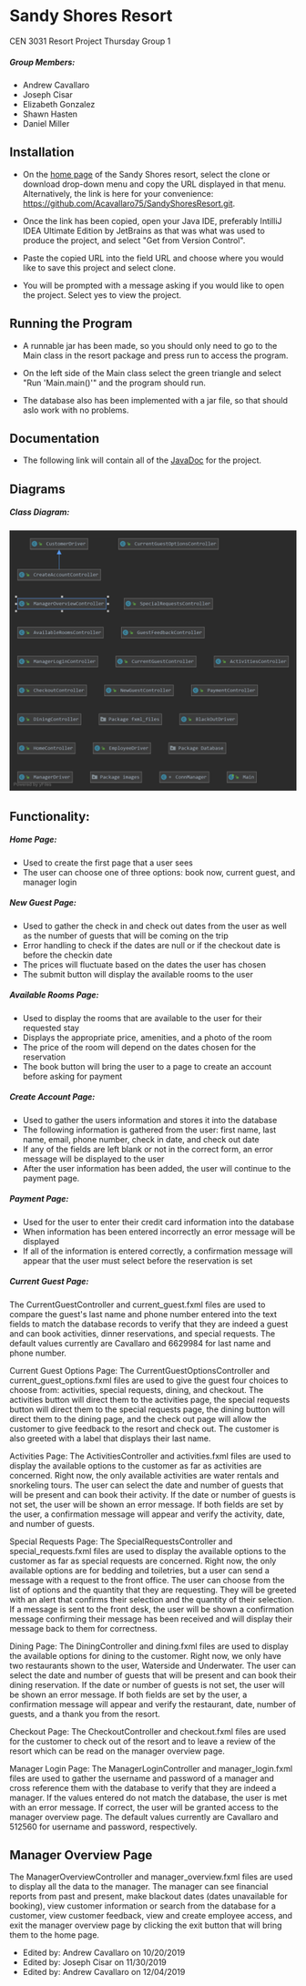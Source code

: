 # Sandy Shores Resort
CEN 3031 Resort Project Thursday Group 1

##### Group Members:
- Andrew Cavallaro
- Joseph Cisar
- Elizabeth Gonzalez
- Shawn Hasten
- Daniel Miller

## Installation

- On the [home page](https://github.com/Acavallaro75/SandyShoresResort) of the Sandy Shores resort, select the clone or download drop-down menu and copy the URL displayed in that menu. Alternatively, the link is here for your convenience: https://github.com/Acavallaro75/SandyShoresResort.git.

- Once the link has been copied, open your Java IDE, preferably IntilliJ IDEA Ultimate Edition by JetBrains as that was what was used to produce the project, and select "Get from Version Control".

- Paste the copied URL into the field URL and choose where you would like to save this project and select clone.

- You will be prompted with a message asking if you would like to open the project. Select yes to view the project.

## Running the Program

- A runnable jar has been made, so you should only need to go to the Main class in the resort package and press run to access the program.

- On the left side of the Main class select the green triangle and select "Run 'Main.main()'" and the program should run.

- The database also has been implemented with a jar file, so that should aslo work with no problems.

## Documentation

- The following link will contain all of the [JavaDoc]() for the project.

## Diagrams

##### Class Diagram:
![Class Diagram](src/resort/images/class_diagram.png)


## Functionality:

##### Home Page:

- Used to create the first page that a user sees
- The user can choose one of three options: book now, current guest, and manager login

##### New Guest Page:

- Used to gather the check in and check out dates from the user as well as the number of guests that will be coming on the trip
- Error handling to check if the dates are null or if the checkout date is before the checkin date
- The prices will fluctuate based on the dates the user has chosen
- The submit button will display the available rooms to the user

##### Available Rooms Page:

- Used to display the rooms that are available to the user for their requested stay
- Displays the appropriate price, amenities, and a photo of the room
- The price of the room will depend on the dates chosen for the reservation
- The book button will bring the user to a page to create an account before asking for payment 


##### Create Account Page:

- Used to gather the users information and stores it into the database
- The following information is gathered from the user: first name, last name, email, phone number, check in date, and check out date
- If any of the fields are left blank or not in the correct form, an error message will be displayed to the user
- After the user information has been added, the user will continue to the payment page.

##### Payment Page:

- Used for the user to enter their credit card information into the database
- When information has been entered incorrectly an error message will be displayed
- If all of the information is entered correctly, a confirmation message will appear that the user must select before the reservation is set

##### Current Guest Page:
The CurrentGuestController and current_guest.fxml files are used to compare the guest's last name and phone number entered into the text fields to match the database records to verify that they are indeed a guest and can book activities, dinner reservations, and special requests. The default values currently are Cavallaro and 6629984 for last name and phone number.


Current Guest Options Page:
The CurrentGuestOptionsController and current_guest_options.fxml files are used to give the guest four choices to choose from: activities, special requests, dining, and checkout. The activities button will direct them to the activities page, the special requests button will direct them to the special requests page, the dining button will direct them to the dining page, and the check out page will allow the customer to give feedback to the resort and check out. The customer is also greeted with a label that displays their last name.

 
Activities Page:
The ActivitiesController and activities.fxml files are used to display the available options to the customer as far as activities are concerned. Right now, the only available activities are water rentals and snorkeling tours. The user can select the date and number of guests that will be present and can book their activity. If the date or number of guests is not set, the user will be shown an error message. If both fields are set by the user, a confirmation message will appear and verify the activity, date, and number of guests.


Special Requests Page:
The SpecialRequestsController and special_requests.fxml files are used to display the available options to the customer as far as special requests are concerned. Right now, the only available options are for bedding and toiletries, but a user can send a message with a request to the front office. The user can choose from the list of options and the quantity that they are requesting. They will be greeted with an alert that confirms their selection and the quantity of their selection. If a message is sent to the front desk, the user will be shown a confirmation message confirming their message has been received and will display their message back to them for correctness.


Dining Page:
The DiningController and dining.fxml files are used to display the available options for dining to the customer. Right now, we only have two restaurants shown to the user, Waterside and Underwater. The user can select the date and number of guests that will be present and can book their dining reservation. If the date or number of guests is not set, the user will be shown an error message. If both fields are set by the user, a confirmation message will appear and verify the restaurant, date, number of guests, and a thank you from the resort.

Checkout Page:
The CheckoutController and checkout.fxml files are used for the customer to check out of the resort and to leave a review of the resort which can be read on the manager overview page.


Manager Login Page:
The ManagerLoginController and manager_login.fxml files are used to gather the username and password of a manager and cross reference them with the database to verify that they are indeed a manager. If the values entered do not match the database, the user is met with an error message. If correct, the user will be granted access to the manager overview page. The default values currently are Cavallaro and 512560 for username and password, respectively.


## Manager Overview Page
The ManagerOverviewController and manager_overview.fxml files are used to display all the data to the manager. The manager can see financial reports from past and present, make blackout dates (dates unavailable for booking), view customer information or search from the database for a customer, view customer feedback, view and create employee access, and exit the manager overview page by clicking the exit button that will bring them to the home page.

- Edited by: Andrew Cavallaro on 10/20/2019
- Edited by: Joseph Cisar on 11/30/2019
- Edited by: Andrew Cavallaro on 12/04/2019

